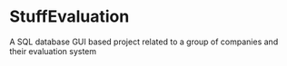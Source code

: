 # StuffEvaluation
<p>A SQL database GUI based project related to a group of companies and their evaluation system</p>
